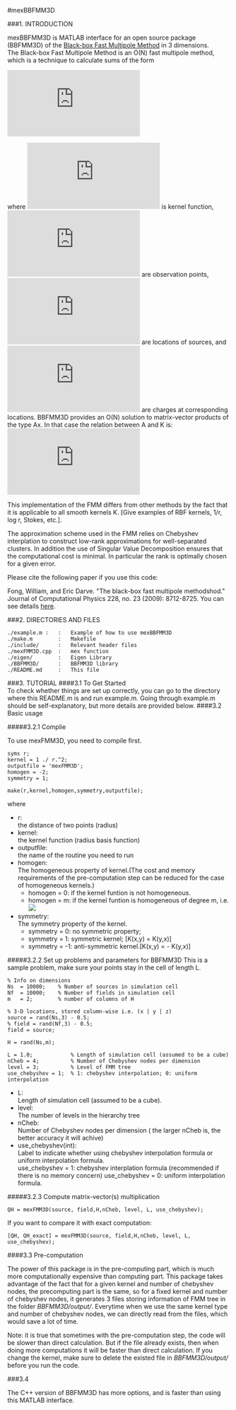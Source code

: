 #mexBBFMM3D  



###1. INTRODUCTION

mexBBFMM3D is MATLAB interface for an open source package (BBFMM3D) of the <a href="http://www.sciencedirect.com/science/ article/pii/S0021999109004665">Black-box Fast Multipole Method</a> in 3 dimensions.   
The Black-box Fast Multipole Method is an O(N) fast multipole method, which is a technique to calculate sums of the form  

![](http://latex.codecogs.com/gif.latex?f%28x_i%29%20%3D%20%5Cdisplaystyle%20%5Csum_%7Bj%3D1%7D%5EN%20K%28x_i%2Cy_j%29%20%5Csigma_j%2C%20%5C%2C%5C%2C%5C%2C%20%5Cforall%20i%20%5Cin%5C%7B1%2C2%2C%5Cldots%2CN%5C%7D)

where ![](http://latex.codecogs.com/gif.latex?K%28x_i%2Cx_j%29) is kernel function, ![](http://latex.codecogs.com/gif.latex?x_i) are observation points, ![](http://latex.codecogs.com/gif.latex?y_j) are locations of sources, and ![](http://latex.codecogs.com/gif.latex?%5Csigma_i) are charges at corresponding locations.
BBFMM3D provides an O(N) solution to matrix-vector products of the type Ax. In that case the relation between A and K is:
![](http://latex.codecogs.com/gif.latex?A_%7Bij%7D%20%3D%20K%28x_i%2Cy_j%29)



This implementation of the FMM differs from other methods by the fact that it is applicable to all smooth kernels K. [Give examples of RBF kernels, 1/r, log r, Stokes, etc.].

The approximation scheme used in the FMM relies on Chebyshev interplation to construct low-rank approximations for well-separated clusters. In addition the use of Singular Value Decomposition ensures that the computational cost is minimal. In particular the rank is optimally chosen for a given error. 

Please cite the following paper if you use this code:

Fong, William, and Eric Darve. "The black-box fast multipole methodshod." Journal of Computational Physics 228, no. 23 (2009): 8712-8725. You can see details <a href="http://www.sciencedirect.com/science/article/pii/S0021999109004665">here</a>.

###2. DIRECTORIES AND FILES


	./example.m	:	:	Example of how to use mexBBFMM3D 
	./make.m		:	Makefile 
	./include/		:	Relevant header files  
	./mexFMM3D.cpp	:	mex function  
	./eigen/		:	Eigen Library  
	./BBFMM3D/		: 	BBFMM3D library
	./README.md		:	This file  
	
###3. TUTORIAL
####3.1 To Get Started  
To check whether things are set up correctly, you can go to the directory where this README.m is and run example.m.  Going through example.m should be self-explanatory, but more details are provided below. 
####3.2 Basic usage

#####3.2.1 Complie

To use mexFMM3D, you need to compile first.  

	syms r;                          
	kernel = 1 ./ r.^2;                
	outputfile = 'mexFMM3D';
	homogen = -2;                    
	symmetry = 1;                     
                                 	 
	make(r,kernel,homogen,symmetry,outputfile);
where 

*  r: 		
	the distance of two points (radius)
*  kernel:	
	 the kernel function (radius basis function)
*  outputfile: 	
	 the name of the routine you need to run
*  homogen:		
	The homogeneous property of kernel.(The cost and memory requirements of the pre-computation step can be reduced for the case of homogeneous kernels.)
	* homogen = 0: if the kernel funtion is not homogeneous.
	* homogen = m: if the kernel funtion is homogeneous of degree m, i.e. <img src="http://latex.codecogs.com/gif.latex? $K(\alpha x, \alpha y) = \alpha^m K(x,y)$." border="0"/>
* symmetry:   
	The symmetry property of the kernel.
	* symmetry = 0:  no symmetric property; 
	* symmetry = 1: symmetric kernel; 		[K(x,y) = K(y,x)]
	* symmetry = -1: anti-symmetric kernel.[K(x,y) = - K(y,x)]

#####3.2.2 Set up problems and parameters for BBFMM3D
This is a sample problem, make sure your points stay in the cell of length L.
	
	% Info on dimensions
	Ns  = 10000;    % Number of sources in simulation cell
	Nf  = 10000;    % Number of fields in simulation cell
	m   = 2;        % number of columns of H

	% 3-D locations, stored column-wise i.e. (x | y | z)
	source = rand(Ns,3) - 0.5;
	% field = rand(Nf,3) - 0.5; 
	field = source;

	H = rand(Ns,m); 
	
	L = 1.0;            % Length of simulation cell (assumed to be a cube)
	nCheb = 4;          % Number of Chebyshev nodes per dimension
	level = 3;          % Level of FMM tree
	use_chebyshev = 1;  % 1: chebyshev interpolation; 0: uniform interpolation
	
	
	

* L:   
	Length of simulation cell (assumed to be a cube).
* level:  
	The number of levels in the hierarchy tree
* nCheb:  
	Number of Chebyshev nodes per dimension ( the larger nCheb is, the better accuracy it will achive)
* use_chebyshev(int):  
	Label to indicate whether using chebyshev interpolation formula or uniform interpolation formula.  
	use_chebyshev = 1: chebyshev interplation formula (recommended if there is no memory concern)
	use_chebyshev = 0: uniform interpolation formula.



#####3.2.3 Compute matrix-vector(s) multiplication

	QH = mexFMM3D(source, field,H,nCheb, level, L, use_chebyshev);
	
If you want to compare it with exact computation:  
	
	[QH, QH_exact] = mexFMM3D(source, field,H,nCheb, level, L, use_chebyshev);


####3.3 Pre-computation

The power of this package is in the pre-computing part, which is much more computationally expensive than computing part. This package takes advantage of the fact that for a given kernel and number of chebyshev nodes, the precomputing part is the same, so for a fixed kernel and number of chebyshev nodes, it generates 3 files storing information of FMM tree in the folder *BBFMM3D/output/*. Everytime when we use the same kernel type and number of chebyshev nodes, we can directly read from the files, which would save a lot of time.

Note: it is true that sometimes with the pre-computation step, the code will be slower than direct calculation. But if the file already exists, then when doing more computations it will be faster than direct calculation. If you change the kernel, make sure to delete the existed file in *BBFMM3D/output/* before you run the code.

###3.4

The C++ version of BBFMM3D has more options, and is faster than using this MATLAB interface.






